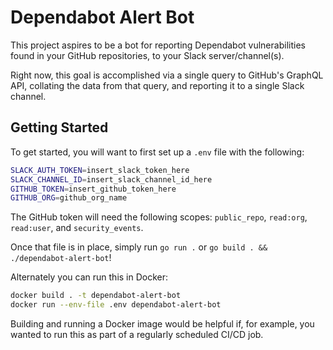 # Dependabot Alert Bot

This project aspires to be a bot for reporting Dependabot vulnerabilities found
in your GitHub repositories, to your Slack server/channel(s).

Right now, this goal is accomplished via a single query to GitHub's GraphQL API,
collating the data from that query, and reporting it to a single Slack channel.

## Getting Started

To get started, you will want to first set up a `.env` file with the following:

```sh
SLACK_AUTH_TOKEN=insert_slack_token_here
SLACK_CHANNEL_ID=insert_slack_channel_id_here
GITHUB_TOKEN=insert_github_token_here
GITHUB_ORG=github_org_name
```

The GitHub token will need the following scopes: `public_repo`, `read:org`,
`read:user`, and `security_events`.

Once that file is in place, simply run `go run .` or
`go build . && ./dependabot-alert-bot`!

Alternately you can run this in Docker:

```sh
docker build . -t dependabot-alert-bot
docker run --env-file .env dependabot-alert-bot
```

Building and running a Docker image would be helpful if, for example, you wanted
to run this as part of a regularly scheduled CI/CD job.
